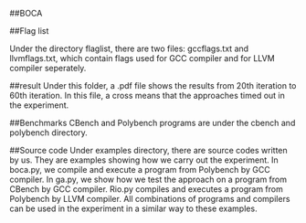 
##BOCA


##Flag list

Under the directory flaglist, there are two files: gccflags.txt and llvmflags.txt, which contain flags used for GCC compiler and for LLVM compiler seperately.

##result
Under this folder, a .pdf file shows the results from 20th iteration to 60th iteration. In this file, a cross means that the approaches timed out in the experiment.

##Benchmarks
CBench and Polybench programs are under the cbench and polybench directory.

##Source code
Under examples directory, there are source codes written by us. They are examples showing how we carry out the experiment. In boca.py, we compile and execute a program from Polybench by GCC compiler. In ga.py, we show how we test the approach on a program from CBench by GCC compiler. Rio.py compiles and executes a program from Polybench by LLVM compiler. All combinations of programs and compilers can be used in the experiment in a similar way to these examples.
